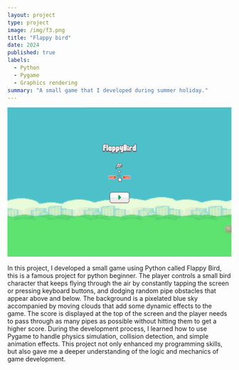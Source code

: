 ```yaml
---
layout: project
type: project
image: /img/f3.png
title: "Flappy bird"
date: 2024
published: true
labels:
  - Python
  - Pygame
  - Graphics rendering
summary: "A small game that I developed during summer holiday."
---
```


<img class="img-fluid" src="../img/f1.png">

In this project, I developed a small game using Python called Flappy Bird, this is a famous project for python beginner. The player controls a small bird character that keeps flying through the air by constantly tapping the screen or pressing keyboard buttons, and dodging random pipe obstacles that appear above and below. The background is a pixelated blue sky accompanied by moving clouds that add some dynamic effects to the game. The score is displayed at the top of the screen and the player needs to pass through as many pipes as possible without hitting them to get a higher score. During the development process, I learned how to use Pygame to handle physics simulation, collision detection, and simple animation effects. This project not only enhanced my programming skills, but also gave me a deeper understanding of the logic and mechanics of game development.
